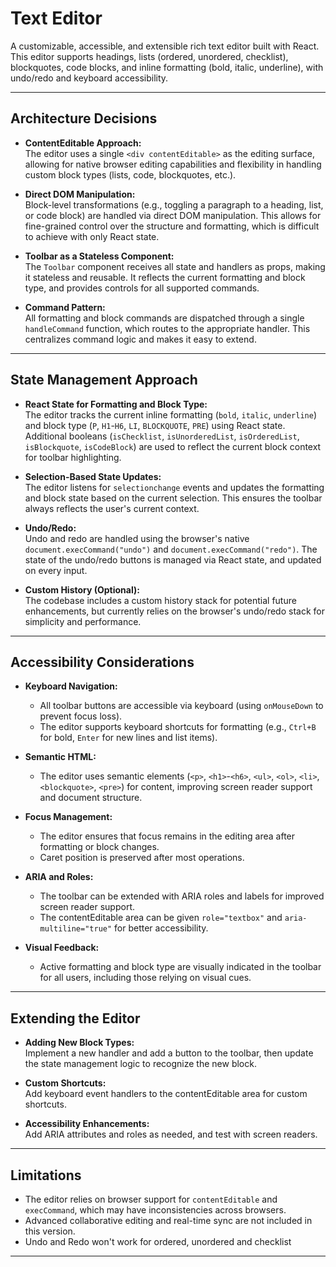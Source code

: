# Text Editor

A customizable, accessible, and extensible rich text editor built with React.  
This editor supports headings, lists (ordered, unordered, checklist), blockquotes, code blocks, and inline formatting (bold, italic, underline), with undo/redo and keyboard accessibility.

---

## Architecture Decisions

- **ContentEditable Approach:**  
  The editor uses a single `<div contentEditable>` as the editing surface, allowing for native browser editing capabilities and flexibility in handling custom block types (lists, code, blockquotes, etc.).

- **Direct DOM Manipulation:**  
  Block-level transformations (e.g., toggling a paragraph to a heading, list, or code block) are handled via direct DOM manipulation. This allows for fine-grained control over the structure and formatting, which is difficult to achieve with only React state.

- **Toolbar as a Stateless Component:**  
  The `Toolbar` component receives all state and handlers as props, making it stateless and reusable. It reflects the current formatting and block type, and provides controls for all supported commands.

- **Command Pattern:**  
  All formatting and block commands are dispatched through a single `handleCommand` function, which routes to the appropriate handler. This centralizes command logic and makes it easy to extend.

---

## State Management Approach

- **React State for Formatting and Block Type:**  
  The editor tracks the current inline formatting (`bold`, `italic`, `underline`) and block type (`P`, `H1`-`H6`, `LI`, `BLOCKQUOTE`, `PRE`) using React state.  
  Additional booleans (`isChecklist`, `isUnorderedList`, `isOrderedList`, `isBlockquote`, `isCodeBlock`) are used to reflect the current block context for toolbar highlighting.

- **Selection-Based State Updates:**  
  The editor listens for `selectionchange` events and updates the formatting and block state based on the current selection. This ensures the toolbar always reflects the user's current context.

- **Undo/Redo:**  
  Undo and redo are handled using the browser's native `document.execCommand("undo")` and `document.execCommand("redo")`. The state of the undo/redo buttons is managed via React state, and updated on every input.

- **Custom History (Optional):**  
  The codebase includes a custom history stack for potential future enhancements, but currently relies on the browser's undo/redo stack for simplicity and performance.

---

## Accessibility Considerations

- **Keyboard Navigation:**  
  - All toolbar buttons are accessible via keyboard (using `onMouseDown` to prevent focus loss).
  - The editor supports keyboard shortcuts for formatting (e.g., `Ctrl+B` for bold, `Enter` for new lines and list items).

- **Semantic HTML:**  
  - The editor uses semantic elements (`<p>`, `<h1>`-`<h6>`, `<ul>`, `<ol>`, `<li>`, `<blockquote>`, `<pre>`) for content, improving screen reader support and document structure.

- **Focus Management:**  
  - The editor ensures that focus remains in the editing area after formatting or block changes.
  - Caret position is preserved after most operations.

- **ARIA and Roles:**  
  - The toolbar can be extended with ARIA roles and labels for improved screen reader support.
  - The contentEditable area can be given `role="textbox"` and `aria-multiline="true"` for better accessibility.

- **Visual Feedback:**  
  - Active formatting and block type are visually indicated in the toolbar for all users, including those relying on visual cues.

---

## Extending the Editor

- **Adding New Block Types:**  
  Implement a new handler and add a button to the toolbar, then update the state management logic to recognize the new block.

- **Custom Shortcuts:**  
  Add keyboard event handlers to the contentEditable area for custom shortcuts.

- **Accessibility Enhancements:**  
  Add ARIA attributes and roles as needed, and test with screen readers.

---

## Limitations

- The editor relies on browser support for `contentEditable` and `execCommand`, which may have inconsistencies across browsers.
- Advanced collaborative editing and real-time sync are not included in this version.
- Undo and Redo  won't work for ordered, unordered and checklist
---

